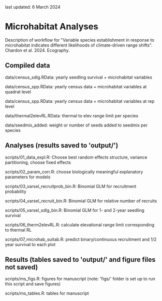 last updated: 6 March 2024

# Microhabitat Analyses

Description of workflow for "Variable species establishment in response to microhabitat indicates different likelihoods of climate-driven range shifts". Chardon et al. 2024. Ecography.


## Compiled data

data/census_sdlg.RData: yearly seedling survival + microhabitat variables

data/census_spp.RData: yearly census data + microhabitat variables at quadrat level

data/census_spp.RData: yearly census data + microhabitat variables at rep level

data/thermal2elevRL.RData: thermal to elev range limit per species

data/seedmix_added: weight or number of seeds added to seedmix per species


## Analyses (results saved to 'output/')

scripts/01_data_expl.R: Choose best random effects structure, variance partitioning, choose fixed effects

scripts/02_param_corr.R: choose biologically meaningful explanatory parameters for models

scripts/03_varsel_recruitprob_bin.R: Binomial GLM for recruitment probability

scripts/04_varsel_recruit_bin.R: Binomial GLM for relative number of recruits

scripts/05_varsel_sdlg_bin.R: Binomial GLM for 1- and 2-year seedling survival

scripts/06_therm2elevRL.R: calculate elevational range limit corresponding to thermal RL

scripts/07_microhab_suitab.R: predict binary/continuous recruitment and 1/2 year survival to each plot


## Results (tables saved to 'output/' and figure files not saved)

scripts/ms_figs.R: figures for manuscript (note: 'figs/' folder is set up to run this script and save figures)

scripts/ms_tables.R: tables for manuscript
